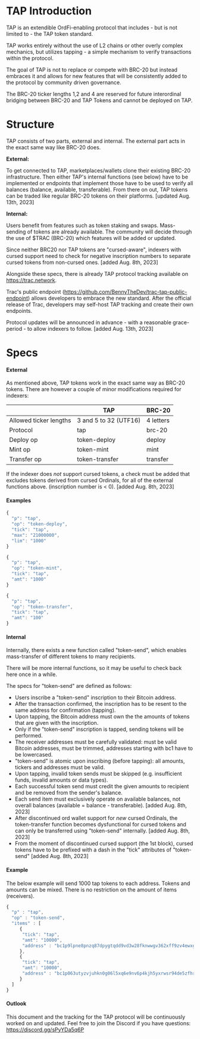 # TAP Introduction
TAP is an extendible OrdFi-enabling protocol that includes - but is not limited to - the TAP token standard.

TAP works entirely without the use of L2 chains or other overly complex mechanics, but utilizes tapping - a simple mechanism to verify transactions within the protocol.

The goal of TAP is not to replace or compete with BRC-20 but instead embraces it and allows for new features that will be consistently added to the protocol by community driven governance.

The BRC-20 ticker lengths 1,2 and 4 are reserved for future interordinal bridging between BRC-20 and TAP Tokens and cannot be deployed on TAP.

# Structure

TAP consists of two parts, external and internal. The external part acts in the exact same way like BRC-20 does. 

**External:**

To get connected to TAP, marketplaces/wallets clone their existing BRC-20 infrastructure. Then either TAP's internal functions (see below) have to be implemented or endpoints that implement those have to be used to verify all balances (balance, available, transferable). From there on out, TAP tokens can be traded like regular BRC-20 tokens on their platforms. [updated Aug. 13th, 2023]

**Internal:**

Users benefit from features such as token staking and swaps. Mass-sending of tokens are already available. The community will decide through the use of $TRAC (BRC-20) which features will be added or updated.

Since neither BRC20 nor TAP tokens are "cursed-aware", indexers with cursed support need to check for negative inscription numbers to separate cursed tokens from non-cursed ones. [added Aug. 8th, 2023]

Alongside these specs, there is already TAP protocol tracking available on https://trac.network. 

Trac's public endpoint (https://github.com/BennyTheDev/trac-tap-public-endpoint) allows developers to embrace the new standard. After the official release of Trac, developers may self-host TAP tracking and create their own endpoints.

Protocol updates will be announced in advance - with a reasonable grace-period - to allow indexers to follow. [added Aug. 13th, 2023]

# Specs
#### External
As mentioned above, TAP tokens work in the exact same way as BRC-20 tokens. There are however a couple of minor modifications required for indexers:

|| TAP | BRC-20 |
|-------------| ------------- | ------------- |
| Allowed ticker lengths | 3 and 5 to 32 (UTF16)  | 4 letters |
| Protocol | tap  | brc-20  |
| Deploy op | token-deploy  | deploy  |
| Mint op | token-mint  | mint  |
| Transfer op | token-transfer  | transfer  |

If the indexer does _not_ support cursed tokens, a check must be added that excludes tokens derived from cursed Ordinals, for all of the external functions above. (inscription number is < 0). [added Aug. 8th, 2023]

#### Examples

```javascript
{ 
  "p": "tap",
  "op": "token-deploy",
  "tick": "tap",
  "max": "21000000",
  "lim": "1000"
}
```

```javascript
{ 
  "p": "tap",
  "op": "token-mint",
  "tick": "tap",
  "amt": "1000"
}
```

```javascript
{ 
  "p": "tap",
  "op": "token-transfer",
  "tick": "tap",
  "amt": "100"
}
```

#### Internal

Internally, there exists a new function called "token-send", which enables mass-transfer of different tokens to many recipients.

There will be more internal functions, so it may be useful to check back here once in a while.

The specs for "token-send" are defined as follows:

- Users inscribe a "token-send" inscription to their Bitcoin address.
- After the transaction confirmed, the inscription has to be resent to the same address for confirmation (tapping).
- Upon tapping, the Bitcoin address must own the the amounts of tokens that are given with the inscription.
- Only if the "token-send" inscription is tapped, sending tokens will be performed.
- The receiver addresses must be carefully validated: must be valid Bitcoin addresses, must be trimmed, addresses starting with bc1 have to be lowercased.
- "token-send" is atomic upon inscribing (before tapping): all amounts, tickers and addresses must be valid.
- Upon tapping, invalid token sends must be skipped (e.g. insufficient funds, invalid amounts or data types).
- Each successful token send must credit the given amounts to recipient and be removed from the sender's balance.
- Each send item must exclusively operate on available balances, not overall balances (available = balance - transferable). [added Aug. 8th, 2023]
- After discontinued ord wallet support for _new_ cursed Ordinals, the token-transfer function becomes dysfunctional for cursed tokens and can only be transferred using "token-send" internally. [added Aug. 8th, 2023]
- From the moment of discontinued cursed support (the 1st block), cursed tokens have to be prefixed with a dash in the "tick" attributes of "token-send" [added Aug. 8th, 2023]

#### Example

The below example will send 1000 tap tokens to each address. Tokens and amounts can be mixed.
There is no restriction on the amount of items (receivers).

```javascript
{
  "p" : "tap",
  "op" : "token-send",
  "items" : [
     {
      "tick": "tap",
      "amt": "10000",
      "address" : "bc1p9lpne8pnzq87dpygtqdd9vd3w28fknwwgv362xff9zv4ewxg6was504w20"
     },
     {
      "tick": "tap",
      "amt": "10000",
      "address" : "bc1p063utyzvjuhkn0g06l5xq6e9nv6p4kjh5yxrwsr94de5zfhrj7csns0aj4"
     }
  ]
}
```

#### Outlook

This document and the tracking for the TAP protocol will be continuously worked on and updated. Feel free to join the Discord if you have questions: https://discord.gg/sPyYDa5q6P
